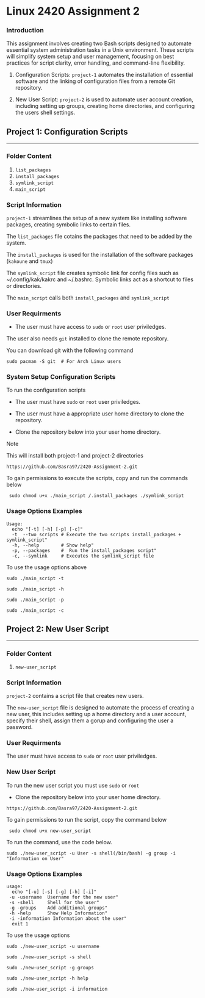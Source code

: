 # Linux 2420 Assignment 2

### Introduction

This assignment involves creating two Bash scripts designed to automate essential system administration tasks in a Unix environment. These scripts will simplify system setup and user management, focusing on best practices for script clarity, error handling, and command-line flexibility.

1. Configuration Scripts: `project-1` automates the installation of essential software and the linking of configuration files from a remote Git repository.

2.  New User Script: `project-2` is used to automate user account creation, including setting up groups, creating home directories, and configuring the users shell settings.

## Project 1: Configuration Scripts

---

### Folder Content

1. `list_packages`
2. `install_packages`
3. `symlink_script`
4. `main_script`


### Script Information

`project-1` streamlines the setup of a new system like installing software packages, creating symbolic links to certain files.

The `list_packages` file cotains the packages that need to be added by the system.

The `install_packages` is used for the installation of the software packages (`kakoune` and `tmux`)

The `symlink_script` file creates symbolic link for config files such as ~/.config/kak/kakrc and ~/.bashrc. Symbolic links act as a shortcut to files or directories. 

The `main_script` calls both `install_packages` and `symlink_script` 

### User Requirments 

* The user must have access to `sudo` or `root` user priviledges.

The user also needs `git` installed to clone the remote repository.

You can download git with the following command

```
sudo pacman -S git  # For Arch Linux users
```

### System Setup Configuration Scripts

To run the configuration scripts

* The user must have `sudo` or `root` user priviledges.

* The user must have a appropriate user home directory to clone the repository. 

* Clone the repository below into your user home directory.

>[!NOTE]
This will install both project-1 and project-2 directories

```
https://github.com/Basra97/2420-Assignment-2.git

```
To gain permissions to execute the scripts, copy and run the commands below

```
 sudo chmod u+x ./main_script /.install_packages ./symlink_script
```
### Usage Options Examples

```
Usage: 
  echo "[-t] [-h] [-p] [-c]"
  -t  --two scripts # Execute the two scripts install_packages + symlink_script"
  -h, --help        # Show help"
  -p, --packages    #  Run the install_packages script"
  -c, --symlink     # Executes the symlink_script file
```

To use the usage options above

```
sudo ./main_script -t
```
```
sudo ./main_script -h
```
```
sudo ./main_script -p
```
```
sudo ./main_script -c
```

## Project 2: New User Script

---

### Folder Content

1. `new-user_script`

### Script Information

`project-2` contains a script file that creates new users. 

The  `new-user_script` file is designed to automate the process of creating a new user, this includes setting up a home directory and a user account, specify their shell, assign them a gorup and configuring the user a password. 

### User Requirments 

The user must have access to `sudo` or `root` user priviledges.

### New User Script 

To run the new user script you must use `sudo` or `root`

* Clone the repository below into your user home directory.

```
https://github.com/Basra97/2420-Assignment-2.git

```
To gain permissions to run the script, copy the command below

```
 sudo chmod u+x new-user_script
```

To run the command, use the code below. 

``` 
sudo ./new-user_script -u User -s shell(/bin/bash) -g group -i "Information on User"
``` 

### Usage Options Examples

```
usage:
  echo "[-u] [-s] [-g] [-h] [-i]"
 -u -username  Username for the new user"
 -s -shell     Shell for the user"
 -g -groups    Add additional groups"
 -h -help      Show Help Information"
 -i -information Information about the user"
  exit 1
```

To use the usage options

```sudo ./new-user_script -u username```

```sudo ./new-user_script -s shell```

```sudo ./new-user_script -g groups```

```sudo ./new-user_script -h help```

```sudo ./new-user_script -i information```






















